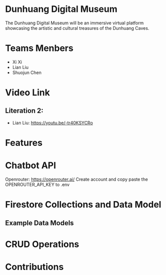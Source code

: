 # Dunhuang Digital Museum
The Dunhuang Digital Museum will be an immersive virtual platform showcasing the artistic and cultural treasures of the Dunhuang Caves.

# Teams Menbers
- Xi Xi 
- Lian Liu
- Shuojun Chen

# Video Link

## Literation 2: 
- Lian Liu: https://youtu.be/-tr40KSYCRo

# Features

# Chatbot API
Openrouter: https://openrouter.ai/
Create account and copy paste the OPENROUTER_API_KEY to .env

# Firestore Collections and Data Model
## Example Data Models

# CRUD Operations

# Contributions